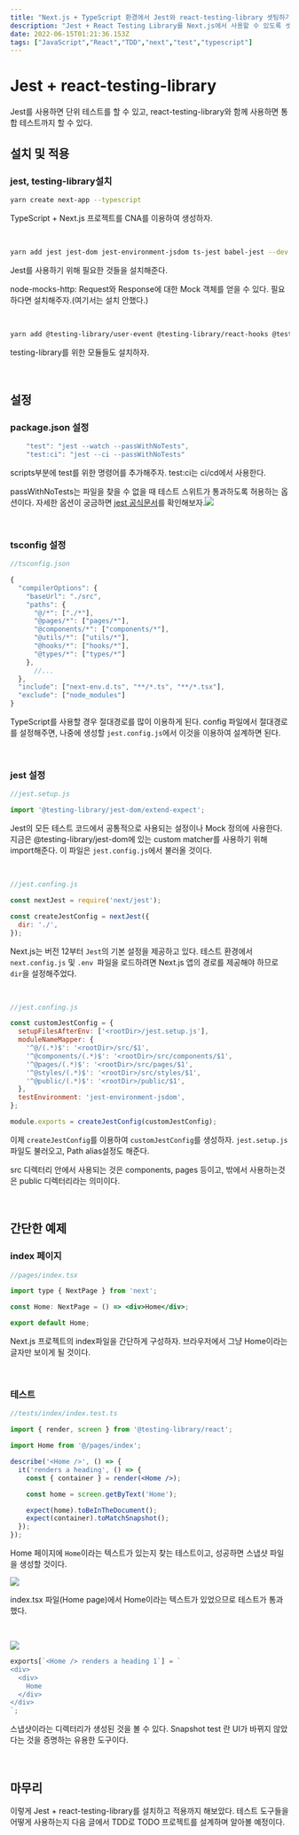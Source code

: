 ```yaml
---
title: "Next.js + TypeScript 환경에서 Jest와 react-testing-library 셋팅하기"
description: "Jest + React Testing Library를 Next.js에서 사용할 수 있도록 셋팅을 해보자."
date: 2022-06-15T01:21:36.153Z
tags: ["JavaScript","React","TDD","next","test","typescript"]
---
```

# Jest + react-testing-library

Jest를 사용하면 단위 테스트를 할 수 있고, react-testing-library와 함께 사용하면 통합 테스트까지 할 수 있다.

## 설치 및 적용

### jest, testing-library설치

```bash
yarn create next-app --typescript
```

TypeScript + Next.js 프로젝트를 CNA를 이용하여 생성하자.

<br>

```bash
yarn add jest jest-dom jest-environment-jsdom ts-jest babel-jest --dev
```

Jest를 사용하기 위해 필요한 것들을 설치해준다.

node-mocks-http: Request와 Response에 대한 Mock 객체를 얻을 수 있다. 필요하다면 설치해주자.(여기서는 설치 안했다.)

<br>

```bash
yarn add @testing-library/user-event @testing-library/react-hooks @testing-library/react @testing-library/jest-dom @testing-library/dom --dev
```

testing-library를 위한 모듈들도 설치하자.

<br>

## 설정

### package.json 설정

```jsx
    "test": "jest --watch --passWithNoTests",
    "test:ci": "jest --ci --passWithNoTests"
```

scripts부분에 test를 위한 명령어를 추가해주자. test:ci는 ci/cd에서 사용한다.

passWithNoTests는 파일을 찾을 수 없을 때 테스트 스위트가 통과하도록 허용하는 옵션이다. 자세한 옵션이 궁금하면 [jest 공식문서](https://jestjs.io/docs/cli)를 확인해보자.![](/images/ccfc31e7-2319-4284-9112-dd5057a359b4-image.png)


<br>

### tsconfig 설정

```jsx
//tsconfig.json

{
  "compilerOptions": {
    "baseUrl": "./src",
    "paths": {
      "@/*": ["./*"],
      "@pages/*": ["pages/*"],
      "@components/*": ["components/*"],
      "@utils/*": ["utils/*"],
      "@hooks/*": ["hooks/*"],
      "@types/*": ["types/*"]
    },
      //...
  },
  "include": ["next-env.d.ts", "**/*.ts", "**/*.tsx"],
  "exclude": ["node_modules"]
}
```

TypeScript를 사용할 경우 절대경로를 많이 이용하게 된다. config 파일에서 절대경로를 설정해주면, 나중에 생성할 `jest.config.js`에서 이것을 이용하여 설계하면 된다.

<br>

### jest 설정

```jsx
//jest.setup.js

import '@testing-library/jest-dom/extend-expect';
```

Jest의 모든 테스트 코드에서 공통적으로 사용되는 설정이나 Mock 정의에 사용한다. 지금은 @testing-library/jest-dom에 있는 custom matcher를 사용하기 위해 import해준다. 이 파일은 `jest.config.js`에서 불러올 것이다.

<br>

```jsx
//jest.confing.js

const nextJest = require('next/jest');

const createJestConfig = nextJest({
  dir: './',
});
```

Next.js는 버전 12부터 `Jest`의 기본 설정을 제공하고 있다. 테스트 환경에서 `next.config.js` 및 `.env `파일을 로드하려면 Next.js 앱의 경로를 제공해야 하므로 `dir`을 설정해주었다.

<br>

```jsx
//jest.confing.js

const customJestConfig = {
  setupFilesAfterEnv: ['<rootDir>/jest.setup.js'],
  moduleNameMapper: {
    '^@/(.*)$': '<rootDir>/src/$1',
    '^@components/(.*)$': '<rootDir>/src/components/$1',
    '^@pages/(.*)$': '<rootDir>/src/pages/$1',
    '^@styles/(.*)$': '<rootDir>/src/styles/$1',
    '^@public/(.*)$': '<rootDir>/public/$1',
  },
  testEnvironment: 'jest-environment-jsdom',
};

module.exports = createJestConfig(customJestConfig);
```

이제 `createJestConfig`를 이용하여 `customJestConfig`를 생성하자. `jest.setup.js`파일도 불러오고, Path alias설정도 해준다.

src 디렉터리 안에서 사용되는 것은 components, pages 등이고, 밖에서 사용하는것은 public 디렉터리라는 의미이다.

<br>

## 간단한 예제

### index 페이지

```jsx
//pages/index.tsx

import type { NextPage } from 'next';

const Home: NextPage = () => <div>Home</div>;

export default Home;

```

Next.js 프로젝트의 index파일을 간단하게 구성하자. 브라우저에서 그냥 Home이라는 글자만 보이게 될 것이다.

<br>

### 테스트

```jsx
//tests/index/index.test.ts

import { render, screen } from '@testing-library/react';

import Home from '@/pages/index';

describe('<Home />', () => {
  it('renders a heading', () => {
    const { container } = render(<Home />);

    const home = screen.getByText('Home');

    expect(home).toBeInTheDocument();
    expect(container).toMatchSnapshot();
  });
});
```

Home 페이지에 `Home`이라는 텍스트가 있는지 찾는 테스트이고, 성공하면 스냅샷 파일을 생성할 것이다.

![](/images/42cdcfb0-d909-45d7-a838-94ed0a876291-image.png)

index.tsx 파일(Home page)에서 Home이라는 텍스트가 있었으므로 테스트가 통과했다. 

<br>

![](/images/111563cf-8bec-4c6d-b7d7-1163bd02756c-image.png)

```jsx
exports[`<Home /> renders a heading 1`] = `
<div>
  <div>
    Home
  </div>
</div>
`;
```

스냅샷이라는 디렉터리가 생성된 것을 볼 수 있다. Snapshot test 란 UI가 바뀌지 않았다는 것을 증명하는 유용한 도구이다.

<br>

## 마무리

이렇게 Jest + react-testing-library를 설치하고 적용까지 해보았다. 테스트 도구들을 어떻게 사용하는지 다음 글에서 TDD로 TODO 프로젝트를 설계하며 알아볼 예정이다.